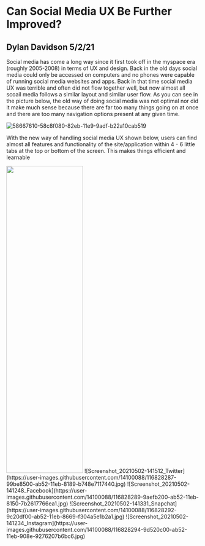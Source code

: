 # Can Social Media UX Be Further Improved?

## Dylan Davidson 5/2/21

Social media has come a long way since it first took off in the myspace era (roughly 2005-2008) in terms of UX and design. Back in the old days social media could only be accessed on computers and no phones were capable of running social media websites and apps. Back in that time social media UX was terrible and often did not flow together well, but now almost all scoail media follows a similar layout and similar user flow. As you can see in the picture below, the old way of doing social media was not optimal nor did it make much sense because there are far too many things going on at once and there are too many navigation options present at any given time. 

![58667610-58c8f080-82eb-11e9-9adf-b22a10cab519](https://user-images.githubusercontent.com/14100088/116828429-68928480-ab53-11eb-9e4c-3dd74406ab43.png)

With the new way of handling social media UX shown below, users can find almost all features and functionality of the site/application within 4 - 6 little tabs at the top or bottom of the screen. This makes things efficient and learnable

<img src="https://user-images.githubusercontent.com/14100088/116828287-99be8500-ab52-11eb-8189-b748e7117440.jpg" width="200" height="800">
![Screenshot_20210502-141512_Twitter](https://user-images.githubusercontent.com/14100088/116828287-99be8500-ab52-11eb-8189-b748e7117440.jpg)
![Screenshot_20210502-141248_Facebook](https://user-images.githubusercontent.com/14100088/116828289-9aefb200-ab52-11eb-8150-7b2617766ea1.jpg)
![Screenshot_20210502-141331_Snapchat](https://user-images.githubusercontent.com/14100088/116828292-9c20df00-ab52-11eb-8669-f304a5e1b2a1.jpg)
![Screenshot_20210502-141234_Instagram](https://user-images.githubusercontent.com/14100088/116828294-9d520c00-ab52-11eb-908e-9276207b6bc6.jpg)

